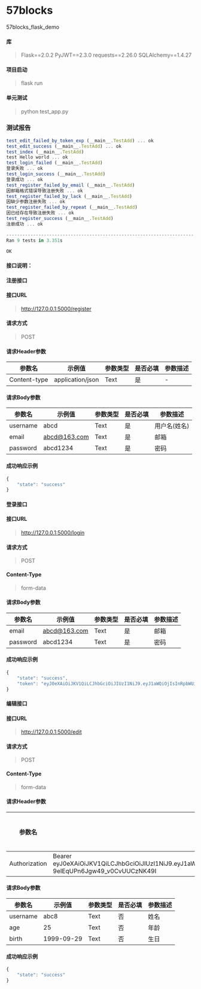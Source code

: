 # 57blocks
57blocks_flask_demo

#### 库
> Flask==2.0.2
> PyJWT==2.3.0
> requests==2.26.0
> SQLAlchemy==1.4.27

#### 项目启动
> flask run

#### 单元测试
> python test_app.py

### 测试报告
```javascript
test_edit_failed_by_token_exp (__main__.TestAdd) ... ok
test_edit_success (__main__.TestAdd) ... ok
test_index (__main__.TestAdd)
test Hello world ... ok
test_login_failed (__main__.TestAdd)
登录失败 ... ok
test_login_success (__main__.TestAdd)
登录成功 ... ok
test_register_failed_by_email (__main__.TestAdd)
因邮箱格式错误导致注册失败 ... ok
test_register_failed_by_lack (__main__.TestAdd)
因缺少参数注册失败 ... ok
test_register_failed_by_repeat (__main__.TestAdd)
因已经存在导致注册失败 ... ok
test_register_success (__main__.TestAdd)
注册成功 ... ok

----------------------------------------------------------------------
Ran 9 tests in 3.351s

OK
```

#### 接口说明：

#### 注册接口
#### 接口URL
> http://127.0.0.1:5000/register

#### 请求方式
> POST

#### 请求Header参数
参数名 | 示例值 | 参数类型 | 是否必填 | 参数描述
--- | --- | --- | --- | ---
Content-type | application/json | Text | 是 | -
#### 请求Body参数
参数名 | 示例值 | 参数类型 | 是否必填 | 参数描述
--- | --- | --- | --- | ---
username | abcd | Text | 是 | 用户名(姓名)
email | abcd@163.com | Text | 是 | 邮箱
password | abcd1234 | Text | 是 | 密码

#### 成功响应示例
```javascript
{
    "state": "success"
}
```


#### 登录接口
#### 接口URL
> http://127.0.0.1:5000/login

#### 请求方式
> POST

#### Content-Type
> form-data

#### 请求Body参数
参数名 | 示例值 | 参数类型 | 是否必填 | 参数描述
--- | --- | --- | --- | ---
email | abcd@163.com | Text | 是 | 邮箱
password | abcd1234 | Text | 是 | 密码

#### 成功响应示例
```javascript
{
    "state": "success",
    "token": "eyJ0eXAiOiJKV1QiLCJhbGciOiJIUzI1NiJ9.eyJ1aWQiOjIsInRpbWUiOjE2Mzg5NzI1ODUsImV4cCI6MTYzODk3Mjg4NX0.BZcE79CnOWbKP9-9eIEqUPn6Jgw49_v0CvUUCzNK49I"
}
```


#### 编辑接口
#### 接口URL
> http://127.0.0.1:5000/edit

#### 请求方式
> POST

#### Content-Type
> form-data

#### 请求Header参数
参数名 | 示例值 | 参数类型 | 是否必填 | 参数描述
--- | --- | --- | --- | ---
Authorization | Bearer eyJ0eXAiOiJKV1QiLCJhbGciOiJIUzI1NiJ9.eyJ1aWQiOjIsInRpbWUiOjE2Mzg5NzI1ODUsImV4cCI6MTYzODk3Mjg4NX0.BZcE79CnOWbKP9-9eIEqUPn6Jgw49_v0CvUUCzNK49I | Text | 是 | -
#### 请求Body参数
参数名 | 示例值 | 参数类型 | 是否必填 | 参数描述
--- | --- | --- | --- | ---
username | abc8 | Text | 否 | 姓名
age | 25 | Text | 否 | 年龄
birth | 1999-09-29 | Text | 否 | 生日

#### 成功响应示例
```javascript
{
    "state": "success"
}
```
